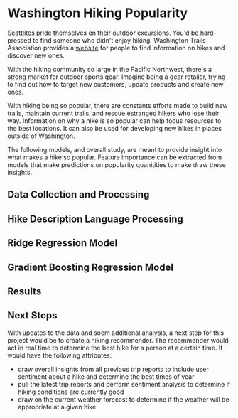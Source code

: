 # Washington Hiking Popularity
Seattlites pride themselves on their outdoor excursions. You'd be hard-pressed to find someone who didn't enjoy hiking. Washington Trails Association provides a [website](wta.org) for people to find information on hikes and discover new ones.

With the hiking community so large in the Pacific Northwest, there's a strong market for outdoor sports gear. Imagine being a gear retailer, trying to find out how to target new customers, update products and create new ones.

With hiking being so popular, there are constants efforts made to build new trails, maintain current trails, and rescue estranged hikers who lose their way. Information on why a hike is so popular can help focus resources to the best locations. It can also be used for developing new hikes in places outside of Washington.

The following models, and overall study, are meant to provide insight into what makes a hike so popular. Feature importance can be extracted from models that make predictions on popularity quanitities to make draw these insights.

## Data Collection and Processing

## Hike Description Language Processing

## Ridge Regression Model

## Gradient Boosting Regression Model

## Results

## Next Steps

With updates to the data and soem additional analysis, a next step for this project would be to create a hiking recommender. The recommender would act in real time to determine the best hike for a person at a certain time. It would have the following attributes:

- draw overall insights from all previous trip reports to include user sentiment about a hike and determine the best times of year
- pull the latest trip reports and perform sentiment analysis to determine if hiking conditions are currently good
- draw on the current weather forecast to determine if the weather will be appropriate at a given hike